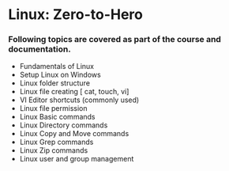 # Linux: Zero-to-Hero

### Following topics are covered as part of the course and documentation.

-   Fundamentals of Linux
-   Setup Linux on Windows
-   Linux folder structure
-   Linux file creating [ cat, touch, vi]
-   VI Editor shortcuts (commonly used)
-   Linux file permission
-   Linux Basic commands
-   Linux Directory commands
-   Linux Copy and Move commands
-   Linux Grep commands
-   Linux Zip commands
-   Linux user and group management

